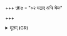 +++
title = "०२ भद्राद् अधि श्रेयः"

+++
<details><summary>मूलम् (GR)</summary>

+++(PSK 20.3.2)+++भद्राद् अधि श्रेयः प्रेहि  
बृहस्पतिः पुरएता ते अस्तु ।  
अथेमम् अस्या वर आ पृथिव्या  
आरेशत्रुं कृणुहि सर्ववीरम् ॥
</details>